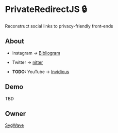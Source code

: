# PrivateRedirectJS 🔒

Reconstruct social links to privacy-friendly front-ends

## About

* Instagram -> [Bibliogram](https://github.com/cloudrac3r/bibliogram)

* Twitter -> [nitter](https://github.com/zedeus/nitter)

* **TODO:** YouTube -> [Invidious](https://github.com/iv-org/invidious)

## Demo

TBD

## Owner

[SygWave](https://sygwave.github.io)
